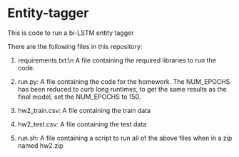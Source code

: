 # Entity-tagger
This is code to run a bi-LSTM entity tagger

There are the following files in this repository:

1. requirements.txt:\n
A file containing the required libraries to run the code.

2. run.py:
A file containing the code for the homework. The NUM_EPOCHS has been reduced to curb long runtimes, to get the same results as the final model, set the NUM_EPOCHS to 150.

3. hw2_train.csv:
A file containing the train data

4. hw2_test.csv:
A file containing the test data

5. run.sh:
A file containing a script to run all of the above files when in a zip named hw2.zip
